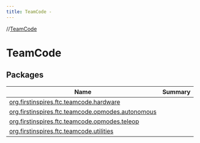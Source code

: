 ```yaml
---
title: TeamCode -
---
```

//[TeamCode](index.md)



# TeamCode  


## Packages  
  
|  Name|  Summary| 
|---|---|
| [org.firstinspires.ftc.teamcode.hardware](org.firstinspires.ftc.teamcode.hardware/index.md) | 
| [org.firstinspires.ftc.teamcode.opmodes.autonomous](org.firstinspires.ftc.teamcode.opmodes.autonomous/index.md) | 
| [org.firstinspires.ftc.teamcode.opmodes.teleop](org.firstinspires.ftc.teamcode.opmodes.teleop/index.md) | 
| [org.firstinspires.ftc.teamcode.utilities](org.firstinspires.ftc.teamcode.utilities/index.md) | 

